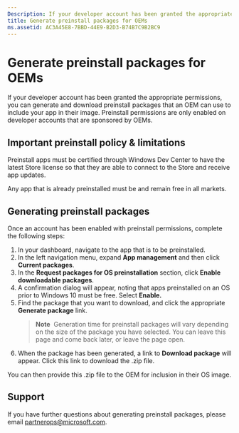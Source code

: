 ```yaml
---
Description: If your developer account has been granted the appropriate permissions, you can generate and download preinstall packages that an OEM can use to include your app in their image.
title: Generate preinstall packages for OEMs
ms.assetid: AC3A45E8-7BBD-44E9-B2D3-B74B7C9B2BC9
---
```


# Generate preinstall packages for OEMs


If your developer account has been granted the appropriate permissions, you can generate and download preinstall packages that an OEM can use to include your app in their image. Preinstall permissions are only enabled on developer accounts that are sponsored by OEMs.

## Important preinstall policy & limitations


Preinstall apps must be certified through Windows Dev Center to have the latest Store license so that they are able to connect to the Store and receive app updates.

Any app that is already preinstalled must be and remain free in all markets.

## Generating preinstall packages


Once an account has been enabled with preinstall permissions, complete the following steps:

1.  In your dashboard, navigate to the app that is to be preinstalled.
2.  In the left navigation menu, expand **App management** and then click **Current packages**.
3.  In the **Request packages for OS preinstallation** section, click **Enable downloadable packages**.
4.  A confirmation dialog will appear, noting that apps preinstalled on an OS prior to Windows 10 must be free. Select **Enable.**
5.  Find the package that you want to download, and click the appropriate **Generate package** link.
    > **Note**  Generation time for preinstall packages will vary depending on the size of the package you have selected. You can leave this page and come back later, or leave the page open.
6.  When the package has been generated, a link to **Download package** will appear. Click this link to download the .zip file.

You can then provide this .zip file to the OEM for inclusion in their OS image.

## Support


If you have further questions about generating preinstall packages, please email <partnerops@microsoft.com>.

 

 




